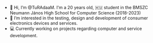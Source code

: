 - 👋 Hi, I’m @TuRAdaaM. I'm a 20 years old, 🇭🇺 student in the BMSZC Neumann János High School for Computer Science (2018-2023)
- 🧪 I’m interested in the testing, design and development of consumer electronics devices and services.
- 💻 Currently working on projects regarding computer and service development. 
